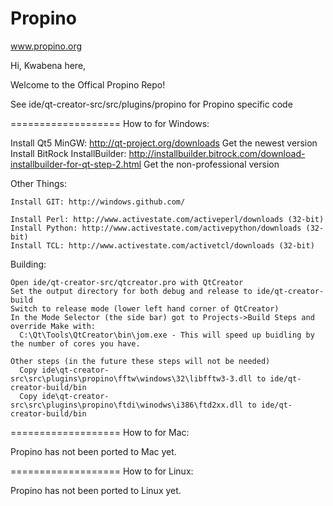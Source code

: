 Propino
=======

www.propino.org

Hi, Kwabena here,

Welcome to the Offical Propino Repo!

See ide/qt-creator-src/src/plugins/propino for Propino specific code

===================
How to for Windows:

  Install Qt5 MinGW: http://qt-project.org/downloads
    Get the newest version
  Install BitRock InstallBuilder: http://installbuilder.bitrock.com/download-installbuilder-for-qt-step-2.html
    Get the non-professional version
    
  Other Things:
  
    Install GIT: http://windows.github.com/
  
    Install Perl: http://www.activestate.com/activeperl/downloads (32-bit)
    Install Python: http://www.activestate.com/activepython/downloads (32-bit)
    Install TCL: http://www.activestate.com/activetcl/downloads (32-bit)

  Building:
  
    Open ide/qt-creator-src/qtcreator.pro with QtCreator
    Set the output directory for both debug and release to ide/qt-creator-build
    Switch to release mode (lower left hand corner of QtCreator)
    In the Mode Selector (the side bar) got to Projects->Build Steps and override Make with:
      C:\Qt\Tools\QtCreator\bin\jom.exe - This will speed up buidling by the number of cores you have.

    Other steps (in the future these steps will not be needed)
      Copy ide\qt-creator-src\src\plugins\propino\fftw\windows\32\libfftw3-3.dll to ide/qt-creator-build/bin
      Copy ide\qt-creator-src\src\plugins\propino\ftdi\winodws\i386\ftd2xx.dll to ide/qt-creator-build/bin

===================
How to for Mac:

  Propino has not been ported to Mac yet.

===================
How to for Linux:

  Propino has not been ported to Linux yet.
